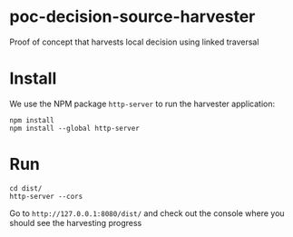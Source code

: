 # poc-decision-source-harvester
Proof of concept that harvests local decision using linked traversal

# Install

We use the NPM package `http-server` to run the harvester application:
```
npm install
npm install --global http-server
```

# Run

```
cd dist/
http-server --cors
```

Go to `http://127.0.0.1:8080/dist/` and check out the console where you should see the harvesting progress

